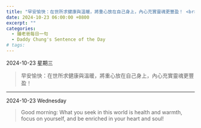 ```yaml
---
title: "早安愉快：在世所求健康與溫暖，將重心放在自己身上，內心充實靈魂更豐盈！ <br> "
date: 2024-10-23 06:00:00 +0800
excerpt: ""
categories:
  - 鍾老爸每日一句
  - Daddy Chung's Sentence of the Day
# tags:
---
```


2024-10-23 星期三

> 早安愉快：在世所求健康與溫暖，將重心放在自己身上，內心充實靈魂更豐盈！

---

2024-10-23 Wednesday

> Good morning: What you seek in this world is health and warmth, focus on yourself, and be enriched in your heart and soul!
